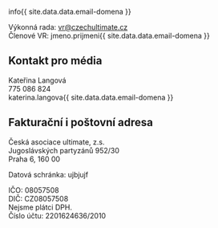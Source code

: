 info{{ site.data.data.email-domena }}

Výkonná rada: vr@czechultimate.cz  
Členové VR: jmeno.prijmeni{{ site.data.data.email-domena }}

## Kontakt pro média

Kateřina Langová  
775 086 824  
katerina.langova{{ site.data.data.email-domena }}


## Fakturační i poštovní adresa

Česká asociace ultimate, z.s.  
Jugoslávských partyzánů 952/30  
Praha 6, 160 00

Datová schránka: ujbjujf

IČO: 08057508  
DIČ: CZ08057508  
Nejsme plátci DPH.  
Číslo účtu: 2201624636/2010
